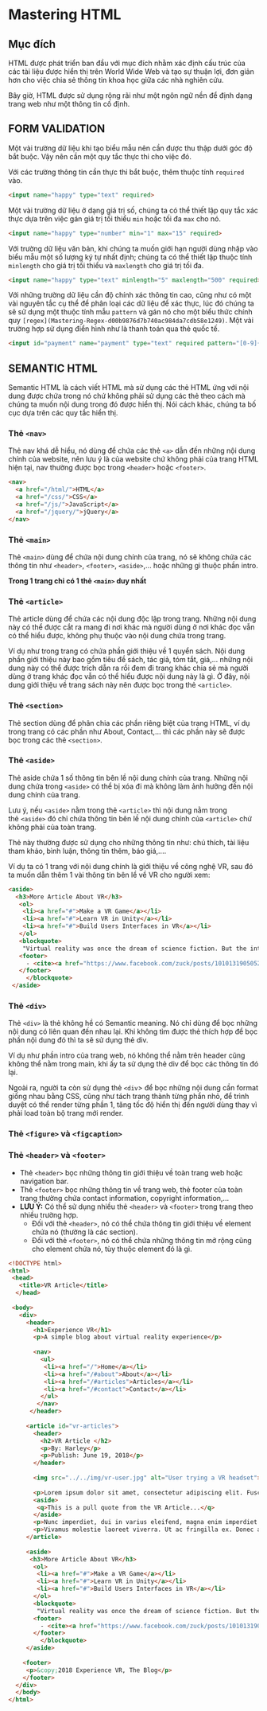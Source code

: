 # Mastering HTML

## Mục đích

HTML được phát triển ban đầu với mục đích nhằm xác định cấu trúc của các tài liệu được hiển thị trên World Wide Web và tạo sự thuận lợi, đơn giản hơn cho việc chia sẻ thông tin khoa học giữa các nhà nghiên cứu.

Bây giờ, HTML được sử dụng rộng rãi như một ngôn ngữ nền để định dạng trang web như một thông tin cố định.

## FORM VALIDATION

Một vài trường dữ liệu khi tạo biểu mẫu nên cần được thu thập dưới góc độ bắt buộc. Vậy nên cần một quy tắc thực thi cho việc đó.

Với các trường thông tin cần thực thi bắt buộc, thêm thuộc tính `required` vào.

```html
<input name="happy" type="text" required>
```

Một vài trường dữ liệu ở dạng giá trị số, chúng ta có thể thiết lập quy tắc xác thực dựa trên việc gán giá trị tối thiểu `min` hoặc tối đa `max` cho nó. 

```html
<input name="happy" type="number" min="1" max="15" required>
```

Với trường dữ liệu văn bản, khi chúng ta muốn giới hạn người dùng nhập vào biểu mẫu một số lượng ký tự nhất định; chúng ta có thể thiết lập thuộc tính `minlength` cho giá trị tối thiểu và `maxlength` cho giá trị tối đa.

```html
<input name="happy" type="text" minlength="5" maxlength="500" required>
```

Với những trường dữ liệu cần độ chính xác thông tin cao, cũng như có một vài nguyên tắc cụ thể để phân loại các dữ liệu để xác thực, lúc đó chúng ta sẽ sử dụng một thuộc tính mẫu `pattern` và gán nó cho một biểu thức chính quy `[regex](Mastering-Regex-d00b9876d7b740ac984da7cdb58e1249)`. Một vài trường hợp sử dụng điển hình như là thanh toán qua thẻ quốc tế.

```html
<input id="payment" name="payment" type="text" required pattern="[0-9]{14,16}">
```

## SEMANTIC HTML

Semantic HTML là cách viết HTML mà sử dụng các thẻ HTML ứng với nội dung được chứa trong nó chứ không phải sử dụng các thẻ theo cách mà chúng ta muốn nội dung trong đó được hiển thị. Nói cách khác, chúng ta bố cục dựa trên các quy tắc hiển thị.

### Thẻ `<nav>`

Thẻ nav khá dễ hiểu, nó dùng để chứa các thẻ `<a>` dẫn đến những nội dung chính của website, nên lưu ý là của website chứ không phải của trang HTML hiện tại, nav thường được bọc trong `<header>` hoặc `<footer>`.

```html
<nav>
  <a href="/html/">HTML</a>
  <a href="/css/">CSS</a>
  <a href="/js/">JavaScript</a>
  <a href="/jquery/">jQuery</a>
</nav>
```

### Thẻ `<main>`

Thẻ `<main>` dùng để chứa nội dung chính của trang, nó sẽ không chứa các thông tin như `<header>`, `<footer>`, `<aside>`,... hoặc những gì thuộc phần intro.

**Trong 1 trang chỉ có 1 thẻ `<main>` duy nhất**

### Thẻ `<article>`

Thẻ article dùng để chứa các nội dung độc lập trong trang. Những nội dung này có thể được cắt ra mang đi nơi khác mà người dùng ở nơi khác đọc vẫn có thể hiểu được, không phụ thuộc vào nội dung chứa trong trang.

Ví dụ như trong trang có chứa phần giới thiệu về 1 quyển sách. Nội dung phần giới thiệu này bao gồm tiêu đề sách, tác giả, tóm tắt, giá,... những nội dung này có thể được trích dẫn ra rồi đem đi trang khác chia sẻ mà người dùng ở trang khác đọc vẫn có thể hiểu được nội dung này là gì. Ở đây, nội dung giới thiệu về trang sách này nên được bọc trong thẻ `<article>`.

### Thẻ `<section>`

Thẻ section dùng để phân chia các phần riêng biệt của trang HTML, ví dụ trong trang có các phần như About, Contact,... thì các phần này sẽ được bọc trong các thẻ `<section>`.

### **Thẻ `<aside>`**

Thẻ aside chứa 1 số thông tin bên lề nội dung chính của trang. Những nội dung chứa trong `<aside>` có thể bị xóa đi mà không làm ảnh hưởng đến nội dung chính của trang. 

Lưu ý, nếu `<aside>` nằm trong thẻ `<article>` thì nội dung nằm trong thẻ `<aside>` đó chỉ chứa thông tin bên lề nội dung chính của `<article>` chứ không phải của toàn trang.

Thẻ này thường được sử dụng cho những thông tin như: chú thích, tài liệu tham khảo, bình luận, thông tin thêm, báo giá,....

Ví dụ ta có 1 trang với nội dung chính là giới thiệu về công nghệ VR, sau đó ta muốn dẫn thêm 1 vài thông tin bên lề về VR cho người xem:

```html
<aside>
  <h3>More Article About VR</h3>
   <ol>
    <li><a href="#">Make a VR Game</a></li>
    <li><a href="#">Learn VR in Unity</a></li>
    <li><a href="#">Build Users Interfaces in VR</a></li>
   </ol>
   <blockquote>
    "Virtual reality was once the dream of science fiction. But the internet was also once a dream, and so were computers and smartphones. The future is coming."  
   <footer>
     - <cite><a href="https://www.facebook.com/zuck/posts/10101319050523971">Mark Zuckerberg</a></cite>
   </footer>
     </blockquote>
 </aside>
```

### **Thẻ `<div>`**

Thẻ `<div>` là thẻ không hề có Semantic meaning. Nó chỉ dùng để bọc những nội dung có liên quan đến nhau lại. Khi không tìm được thẻ thích hợp để bọc phần nội dung đó thì ta sẽ sử dụng thẻ div.

Ví dụ như phần intro của trang web, nó không thể nằm trên header cũng không thể nằm trong main, khi ấy ta sử dụng thẻ div để bọc các thông tin đó lại.

Ngoài ra, người ta còn sử dụng thẻ `<div`> để bọc những nội dung cần format giống nhau bằng CSS, cũng như tách trang thành từng phần nhỏ, để trình duyệt có thể render từng phần 1, tăng tốc độ hiển thị đến người dùng thay vì phải load toàn bộ trang mới render.

### Thẻ `<figure>` và `<figcaption>`

### Thẻ `<header>` và `<footer>`

- Thẻ `<header>` bọc những thông tin giới thiệu về toàn trang web hoặc navigation bar.
- Thẻ `<footer>` bọc những thông tin về trang web, thẻ footer của toàn trang thường chứa contact information, copyright information,...
- **LƯU Ý:** Có thể sử dụng nhiều thẻ `<header>` và `<footer>` trong trang theo nhiều trường hợp.
    - Đối với thẻ `<header>`, nó có thể chứa thông tin giới thiệu về element chứa nó (thường là các section).
    - Đối với thẻ `<footer>`, nó có thể chứa những thông tin mở rộng cũng cho element chứa nó, tùy thuộc element đó là gì.

```html
<!DOCTYPE html>
<html>
 <head>
   <title>VR Article</title>
  </head>
  
 <body>
   <div>
     <header>
       <h1>Experience VR</h1>
       <p>A simple blog about virtual reality experience</p>
       
       <nav>
         <ul>
          <li><a href="/">Home</a></li>
          <li><a href="/#about">About</a></li>
          <li><a href="/#articles">Articles</a></li>
          <li><a href="/#contact">Contact</a></li>
         </ul>
        </nav>
      </header>
      
     <article id="vr-articles">
       <header>
         <h2>VR Article </h2>
         <p>By: Harley</p>
         <p>Publish: June 19, 2018</p>
       </header>
       
       <img src="../../img/vr-user.jpg" alt="User trying a VR headset">
       
       <p>Lorem ipsum dolor sit amet, consectetur adipiscing elit. Fusce finibus urna lacus, ut lacinia elit pretium a. Praesent rutrum ac ipsum vitae rhoncus. Nam non molestie purus.</p>
       <aside>
        <q>This is a pull quote from the VR Article...</q>
       </aside>
       <p>Nunc imperdiet, dui in varius eleifend, magna enim imperdiet felis, at ultricies magna metus vitae ante. Nulla in porttitor nibh. Mauris non libero in massa porta varius non sed magna. Donec ac mauris mattis, viverra turpis ac, dictum arcu.</p>
       <p>Vivamus molestie laoreet viverra. Ut ac fringilla ex. Donec at nisl semper, commodo mi maximus, fermentum nisi. Duis bibendum gravida ante sit amet consectetur. Curabitur ac est id justo euismod porta quis ac arcu.</p>
     </article>
     
     <aside>
      <h3>More Article About VR</h3>
       <ol>
        <li><a href="#">Make a VR Game</a></li>
        <li><a href="#">Learn VR in Unity</a></li>
        <li><a href="#">Build Users Interfaces in VR</a></li>
       </ol>
       <blockquote>
        "Virtual reality was once the dream of science fiction. But the internet was also once a dream, and so were computers and smartphones. The future is coming."  
       <footer>
         - <cite><a href="https://www.facebook.com/zuck/posts/10101319050523971">Mark Zuckerberg</a></cite>
       </footer>
         </blockquote>
     </aside>
     
    <footer>
     <p>&copy;2018 Experience VR, The Blog</p> 
    </footer>
  </div>
  </body>
</html>
```
